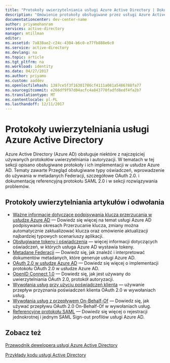 ```yaml
---
title: "Protokoły uwierzytelniania usługi Azure Active Directory | Dokumentacja firmy Microsoft"
description: "Omówienie protokoły obsługiwane przez usługi Azure Active Directory (AD)"
documentationcenter: dev-center-name
author: priyamohanram
services: active-directory
manager: mtillman
editor: 
ms.assetid: 7a838ae2-c24c-4304-b6c0-e77fb888e6c0
ms.service: active-directory
ms.devlang: na
ms.topic: article
ms.tgt_pltfrm: na
ms.workload: identity
ms.date: 04/27/2017
ms.author: priyamo
ms.custom: aaddev
ms.openlocfilehash: 1387ce5f3f16301786cf4111a081a5486788fa77
ms.sourcegitcommit: e266df9f97d04acfc4a843770fadfd8edf4fa2b7
ms.translationtype: MT
ms.contentlocale: pl-PL
ms.lasthandoff: 12/11/2017
---
```

# <a name="azure-active-directory-authentication-protocols"></a>Protokoły uwierzytelniania usługi Azure Active Directory
Azure Active Directory (Azure AD) obsługuje niektóre z najczęściej używanych protokołów uwierzytelniania i autoryzacji. W tematach w tej sekcji opisano obsługiwane protokoły i ich implementacji w usłudze Azure AD. Tematy zawarte Przegląd obsługiwane typy oświadczeń, wprowadzenie do używania w metadanych Federacji, szczegółowe OAuth 2.0. i dokumentację referencyjną protokołu SAML 2.0 i w sekcji rozwiązywania problemów.

## <a name="authentication-protocols-articles-and-reference"></a>Protokoły uwierzytelniania artykułów i odwołania
* [Ważne informacje dotyczące podpisywania klucza przerzucania w usłudze Azure AD](active-directory-signing-key-rollover.md) — Dowiedz się więcej na temat usługi Azure AD podpisywania okresach Przerzucanie klucza, zmiany można automatycznie zaktualizować klucza oraz omówienie aktualizacji najbardziej typowych scenariuszy aplikacji.
* [Obsługiwane tokeny i oświadczenia](active-directory-token-and-claims.md) — więcej informacji dotyczących oświadczeń, w których usługa Azure AD wystawia tokeny.
* [Metadane Federacji](active-directory-federation-metadata.md) — Dowiedz się, jak znaleźć i interpretować dokumentów metadanych, które generuje usługi Azure AD.
* [OAuth 2.0 w usłudze Azure AD](active-directory-protocols-oauth-code.md) — Dowiedz się więcej o implementacji protokołu OAuth 2.0 w usłudze Azure AD.
* [OpenID Connect 1.0](active-directory-protocols-openid-connect-code.md) — Dowiedz się, jak jest używany do uwierzytelniania OAuth 2.0, protokół autoryzacji.
* [Wywołania usług przy użyciu poświadczeń klienta](active-directory-protocols-oauth-service-to-service.md) — używanie przepływ przyznania poświadczeń klienta OAuth 2.0 w wywołaniach usług.
* [Wywołania usług z przepływem On-Behalf-Of](active-directory-protocols-oauth-on-behalf-of.md) — Dowiedz się, jak używać przepływu OAuth 2.0 On-Behalf-Of w wywołaniach usług.
* [Referencyjne protokołu SAML](active-directory-saml-protocol-reference.md) — Dowiedz się więcej o rejestracji jednokrotnej i jednym SAML Sign-out profilów usługi Azure AD.

## <a name="see-also"></a>Zobacz też
[Przewodnik dewelopera usługi Azure Active Directory](active-directory-developers-guide.md)

[Przykłady kodu usługi Active Directory](active-directory-code-samples.md)

